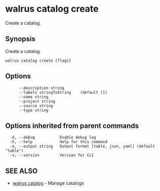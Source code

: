 # walrus catalog create

Create a catalog.

## Synopsis

Create a catalog.

```
walrus catalog create [flags]
```

## Options

```
      --description string      
      --labels stringToString    (default [])
      --name string             
      --project string          
      --source string           
      --type string             
```

## Options inherited from parent commands

```
  -d, --debug           Enable debug log
  -h, --help            Help for this command
  -o, --output string   Output format [table, json, yaml] (default "table")
  -v, --version         Version for CLI
```

## SEE ALSO

* [walrus catalog](walrus_catalog)	 - Manage catalogs

